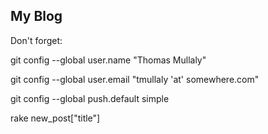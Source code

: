 ## My Blog

Don't forget:

git config --global user.name "Thomas Mullaly"

git config --global user.email "tmullaly 'at' somewhere.com"

git config --global push.default simple

rake new_post["title"]